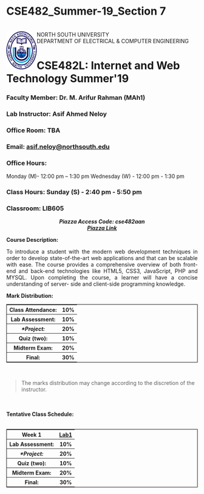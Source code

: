 # CSE482_Summer-19_Section 7


<br> NORTH SOUTH UNIVERSITY <img align="left" width="80" height="100" src="https://github.com/NeloyNSU/CSE482_Summer-19_Section7/blob/master/image/nsulogo.png">
<br/> DEPARTMENT OF ELECTRICAL & COMPUTER ENGINEERING


# CSE482L: Internet and Web Technology Summer'19

### Faculty Member: Dr. M. Arifur Rahman (MAh1)
### Lab Instructor: Asif Ahmed Neloy
### Office Room: TBA
### Email: asif.neloy@northsouth.edu
### Office Hours:
Monday (M)- 12:00 pm – 1:30 pm
Wednesday (W) - 12:00 pm - 1:30 pm
### Class Hours: Sunday (S) - 2:40 pm - 5:50 pm
### Classroom: LIB605

<p align="center">
  <strong> <i> Piazza Access Code: cse482aan </strong> </i>
  <br>
  <strong> <i> <a href="https://www.piazza.com/north_south_university/summer2019/cse482aan/home"> Piazza Link </a>  </strong> </i>
  </br>
</p>
<strong> Course Description: </strong>
<br>
<p align="justify">
To introduce a student with the modern web development techniques in order to develop state-of-the-art web applications and that can be scalable with ease. The course provides a comprehensive overview of both front-end and back-end technologies like HTML5, CSS3, JavaScript, PHP and MYSQL. Upon completing the course, a learner will have a concise understanding of server- side and client-side programming knowledge.
  </br>
</p>

<strong>Mark Distribution:</strong>
<br>
<p align="central">
<table style="border:1px solid black;margin-left:auto;margin-right:auto;">
  <tr>
    <th>Class Attendance:</th>
    <th>10%</th> 
  </tr>
  <tr>
    <th>Lab Assessment:</th>
    <th>10%</th> 
  </tr>
    <tr>
    <th><i>*Project:</th></i>
    <th>20%</th> 
  </tr>
      <tr>
    <th>Quiz (two):</th>
    <th>10%</th> 
  </tr>
    <tr>
    <th>Midterm Exam:</th>
    <th>20%</th>
  </tr> 
   </tr>
    <tr>
    <th>Final:</th>
    <th>30%</th>
  </tr>  
</table>
</p>
</br>

  

> The marks distribution may change according to the discretion of the instructor.

<br>
</br>
<strong>Tentative Class Schedule:</strong>
<br>
</br>

<p align="central">
<table style="border:1px solid black;margin-left:auto;margin-right:auto;">
  <tr>
    <th>Week 1</th>
    <th><a href="https://github.com/NeloyNSU/CSE482_Summer-19_Section7/tree/master/Lab1">Lab1</a></th> 
  </tr>
  <tr>
    <th>Lab Assessment:</th>
    <th>10%</th> 
  </tr>
    <tr>
    <th><i>*Project:</th></i>
    <th>20%</th> 
  </tr>
      <tr>
    <th>Quiz (two):</th>
    <th>10%</th> 
  </tr>
    <tr>
    <th>Midterm Exam:</th>
    <th>20%</th>
  </tr> 
   </tr>
    <tr>
    <th>Final:</th>
    <th>30%</th>
  </tr>  
</table>
</p>

